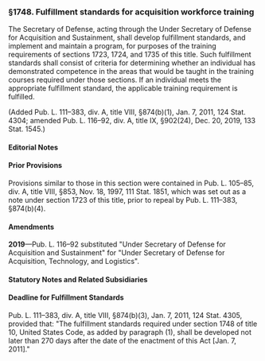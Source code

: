 ### §1748. Fulfillment standards for acquisition workforce training ###

The Secretary of Defense, acting through the Under Secretary of Defense for Acquisition and Sustainment, shall develop fulfillment standards, and implement and maintain a program, for purposes of the training requirements of sections 1723, 1724, and 1735 of this title. Such fulfillment standards shall consist of criteria for determining whether an individual has demonstrated competence in the areas that would be taught in the training courses required under those sections. If an individual meets the appropriate fulfillment standard, the applicable training requirement is fulfilled.

(Added Pub. L. 111–383, div. A, title VIII, §874(b)(1), Jan. 7, 2011, 124 Stat. 4304; amended Pub. L. 116–92, div. A, title IX, §902(24), Dec. 20, 2019, 133 Stat. 1545.)

#### **Editorial Notes** ####

#### Prior Provisions ####

Provisions similar to those in this section were contained in Pub. L. 105–85, div. A, title VIII, §853, Nov. 18, 1997, 111 Stat. 1851, which was set out as a note under section 1723 of this title, prior to repeal by Pub. L. 111–383, §874(b)(4).

#### Amendments ####

**2019**—Pub. L. 116–92 substituted "Under Secretary of Defense for Acquisition and Sustainment" for "Under Secretary of Defense for Acquisition, Technology, and Logistics".

#### **Statutory Notes and Related Subsidiaries** ####

#### Deadline for Fulfillment Standards ####

Pub. L. 111–383, div. A, title VIII, §874(b)(3), Jan. 7, 2011, 124 Stat. 4305, provided that: "The fulfillment standards required under section 1748 of title 10, United States Code, as added by paragraph (1), shall be developed not later than 270 days after the date of the enactment of this Act [Jan. 7, 2011]."